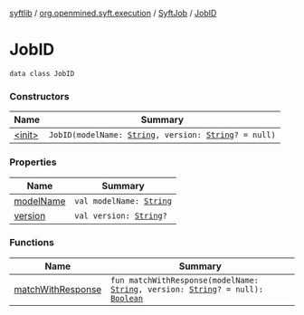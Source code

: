 [syftlib](../../../index.md) / [org.openmined.syft.execution](../../index.md) / [SyftJob](../index.md) / [JobID](./index.md)

# JobID

`data class JobID`

### Constructors

| Name | Summary |
|---|---|
| [&lt;init&gt;](-init-.md) | `JobID(modelName: `[`String`](https://kotlinlang.org/api/latest/jvm/stdlib/kotlin/-string/index.html)`, version: `[`String`](https://kotlinlang.org/api/latest/jvm/stdlib/kotlin/-string/index.html)`? = null)` |

### Properties

| Name | Summary |
|---|---|
| [modelName](model-name.md) | `val modelName: `[`String`](https://kotlinlang.org/api/latest/jvm/stdlib/kotlin/-string/index.html) |
| [version](version.md) | `val version: `[`String`](https://kotlinlang.org/api/latest/jvm/stdlib/kotlin/-string/index.html)`?` |

### Functions

| Name | Summary |
|---|---|
| [matchWithResponse](match-with-response.md) | `fun matchWithResponse(modelName: `[`String`](https://kotlinlang.org/api/latest/jvm/stdlib/kotlin/-string/index.html)`, version: `[`String`](https://kotlinlang.org/api/latest/jvm/stdlib/kotlin/-string/index.html)`? = null): `[`Boolean`](https://kotlinlang.org/api/latest/jvm/stdlib/kotlin/-boolean/index.html) |
